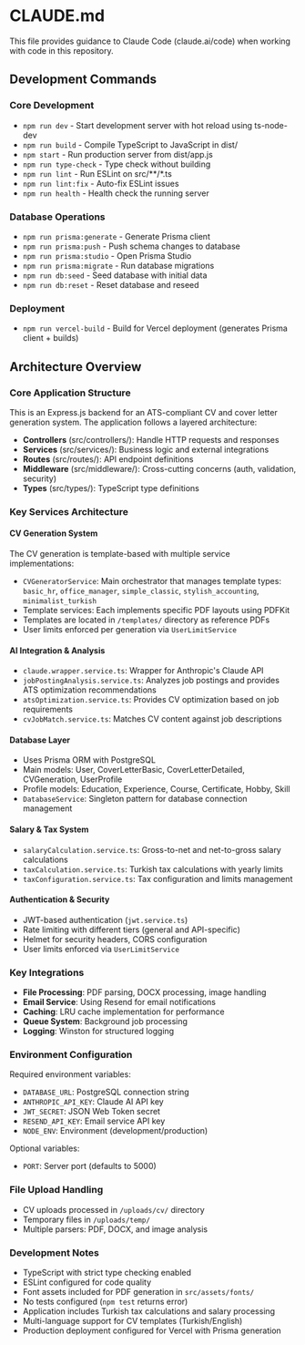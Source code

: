 # CLAUDE.md

This file provides guidance to Claude Code (claude.ai/code) when working with code in this repository.

## Development Commands

### Core Development

- `npm run dev` - Start development server with hot reload using ts-node-dev
- `npm run build` - Compile TypeScript to JavaScript in dist/
- `npm start` - Run production server from dist/app.js
- `npm run type-check` - Type check without building
- `npm run lint` - Run ESLint on src/**/*.ts
- `npm run lint:fix` - Auto-fix ESLint issues
- `npm run health` - Health check the running server

### Database Operations

- `npm run prisma:generate` - Generate Prisma client
- `npm run prisma:push` - Push schema changes to database
- `npm run prisma:studio` - Open Prisma Studio
- `npm run prisma:migrate` - Run database migrations
- `npm run db:seed` - Seed database with initial data
- `npm run db:reset` - Reset database and reseed

### Deployment

- `npm run vercel-build` - Build for Vercel deployment (generates Prisma client + builds)

## Architecture Overview

### Core Application Structure

This is an Express.js backend for an ATS-compliant CV and cover letter generation system. The application follows a layered architecture:

- **Controllers** (src/controllers/): Handle HTTP requests and responses
- **Services** (src/services/): Business logic and external integrations
- **Routes** (src/routes/): API endpoint definitions
- **Middleware** (src/middleware/): Cross-cutting concerns (auth, validation, security)
- **Types** (src/types/): TypeScript type definitions

### Key Services Architecture

#### CV Generation System

The CV generation is template-based with multiple service implementations:

- `CVGeneratorService`: Main orchestrator that manages template types: `basic_hr`, `office_manager`, `simple_classic`, `stylish_accounting`, `minimalist_turkish`
- Template services: Each implements specific PDF layouts using PDFKit
- Templates are located in `/templates/` directory as reference PDFs
- User limits enforced per generation via `UserLimitService`

#### AI Integration & Analysis

- `claude.wrapper.service.ts`: Wrapper for Anthropic's Claude API
- `jobPostingAnalysis.service.ts`: Analyzes job postings and provides ATS optimization recommendations
- `atsOptimization.service.ts`: Provides CV optimization based on job requirements
- `cvJobMatch.service.ts`: Matches CV content against job descriptions

#### Database Layer

- Uses Prisma ORM with PostgreSQL
- Main models: User, CoverLetterBasic, CoverLetterDetailed, CVGeneration, UserProfile
- Profile models: Education, Experience, Course, Certificate, Hobby, Skill
- `DatabaseService`: Singleton pattern for database connection management

#### Salary & Tax System

- `salaryCalculation.service.ts`: Gross-to-net and net-to-gross salary calculations
- `taxCalculation.service.ts`: Turkish tax calculations with yearly limits
- `taxConfiguration.service.ts`: Tax configuration and limits management

#### Authentication & Security

- JWT-based authentication (`jwt.service.ts`)
- Rate limiting with different tiers (general and API-specific)
- Helmet for security headers, CORS configuration
- User limits enforced via `UserLimitService`

### Key Integrations

- **File Processing**: PDF parsing, DOCX processing, image handling
- **Email Service**: Using Resend for email notifications
- **Caching**: LRU cache implementation for performance
- **Queue System**: Background job processing
- **Logging**: Winston for structured logging

### Environment Configuration

Required environment variables:

- `DATABASE_URL`: PostgreSQL connection string
- `ANTHROPIC_API_KEY`: Claude AI API key
- `JWT_SECRET`: JSON Web Token secret
- `RESEND_API_KEY`: Email service API key
- `NODE_ENV`: Environment (development/production)

Optional variables:
- `PORT`: Server port (defaults to 5000)

### File Upload Handling

- CV uploads processed in `/uploads/cv/` directory
- Temporary files in `/uploads/temp/`
- Multiple parsers: PDF, DOCX, and image analysis

### Development Notes

- TypeScript with strict type checking enabled
- ESLint configured for code quality
- Font assets included for PDF generation in `src/assets/fonts/`
- No tests configured (`npm test` returns error)
- Application includes Turkish tax calculations and salary processing
- Multi-language support for CV templates (Turkish/English)
- Production deployment configured for Vercel with Prisma generation
